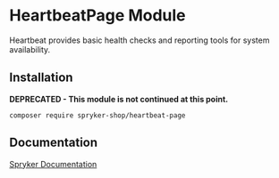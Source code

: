 # HeartbeatPage Module

Heartbeat provides basic health checks and reporting tools for system availability.

## Installation

**DEPRECATED - This module is not continued at this point.**

```
composer require spryker-shop/heartbeat-page
```

## Documentation

[Spryker Documentation](https://academy.spryker.com)
